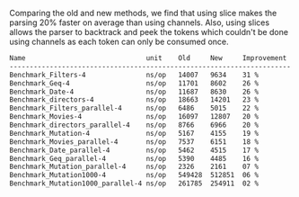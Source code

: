 Comparing the old and new methods, we find that using slice makes the parsing 20% faster on average
than using channels. Also, using slices allows the parser to backtrack and peek the tokens which
couldn't be done using channels as each token can only be consumed once.

```bash
Name                              unit    Old     New     Improvement
----------------------------------------------------------------------
Benchmark_Filters-4               ns/op   14007   9634    31 %
Benchmark_Geq-4                   ns/op   11701   8602    26 %
Benchmark_Date-4                  ns/op   11687   8630    26 %
Benchmark_directors-4             ns/op   18663   14201   23 %
Benchmark_Filters_parallel-4      ns/op   6486    5015    22 %
Benchmark_Movies-4                ns/op   16097   12807   20 %
Benchmark_directors_parallel-4    ns/op   8766    6966    20 %
Benchmark_Mutation-4              ns/op   5167    4155    19 %
Benchmark_Movies_parallel-4       ns/op   7537    6151    18 %
Benchmark_Date_parallel-4         ns/op   5462    4515    17 %
Benchmark_Geq_parallel-4          ns/op   5390    4485    16 %
Benchmark_Mutation_parallel-4     ns/op   2326    2161    07 %
Benchmark_Mutation1000-4          ns/op   549428  512851  06 %
Benchmark_Mutation1000_parallel-4 ns/op   261785  254911  02 %
```
